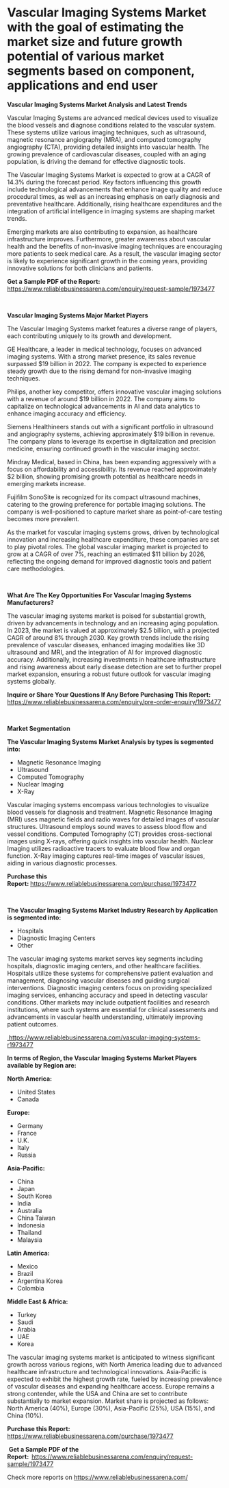 <p><h1>Vascular Imaging Systems Market with the goal of estimating the market size and future growth potential of various market segments based on component, applications and end user</h1></p><p><strong>Vascular Imaging Systems Market Analysis and Latest Trends</strong></p>
<p><p>Vascular Imaging Systems are advanced medical devices used to visualize the blood vessels and diagnose conditions related to the vascular system. These systems utilize various imaging techniques, such as ultrasound, magnetic resonance angiography (MRA), and computed tomography angiography (CTA), providing detailed insights into vascular health. The growing prevalence of cardiovascular diseases, coupled with an aging population, is driving the demand for effective diagnostic tools.</p><p>The Vascular Imaging Systems Market is expected to grow at a CAGR of 14.3% during the forecast period. Key factors influencing this growth include technological advancements that enhance image quality and reduce procedural times, as well as an increasing emphasis on early diagnosis and preventative healthcare. Additionally, rising healthcare expenditures and the integration of artificial intelligence in imaging systems are shaping market trends. </p><p>Emerging markets are also contributing to expansion, as healthcare infrastructure improves. Furthermore, greater awareness about vascular health and the benefits of non-invasive imaging techniques are encouraging more patients to seek medical care. As a result, the vascular imaging sector is likely to experience significant growth in the coming years, providing innovative solutions for both clinicians and patients.</p></p>
<p><strong>Get a Sample PDF of the Report:&nbsp;</strong> <a href="https://www.reliablebusinessarena.com/enquiry/request-sample/1973477?utm_campaign=2198&utm_medium=2&utm_source=Github&utm_content=ia&utm_term=04032025&utm_id=vascular-imaging-systems">https://www.reliablebusinessarena.com/enquiry/request-sample/1973477</a></p>
<p>&nbsp;</p>
<p><strong>Vascular Imaging Systems Major Market Players</strong></p>
<p><p>The Vascular Imaging Systems market features a diverse range of players, each contributing uniquely to its growth and development.</p><p>GE Healthcare, a leader in medical technology, focuses on advanced imaging systems. With a strong market presence, its sales revenue surpassed $19 billion in 2022. The company is expected to experience steady growth due to the rising demand for non-invasive imaging techniques.</p><p>Philips, another key competitor, offers innovative vascular imaging solutions with a revenue of around $19 billion in 2022. The company aims to capitalize on technological advancements in AI and data analytics to enhance imaging accuracy and efficiency.</p><p>Siemens Healthineers stands out with a significant portfolio in ultrasound and angiography systems, achieving approximately $19 billion in revenue. The company plans to leverage its expertise in digitalization and precision medicine, ensuring continued growth in the vascular imaging sector.</p><p>Mindray Medical, based in China, has been expanding aggressively with a focus on affordability and accessibility. Its revenue reached approximately $2 billion, showing promising growth potential as healthcare needs in emerging markets increase.</p><p>Fujifilm SonoSite is recognized for its compact ultrasound machines, catering to the growing preference for portable imaging solutions. The company is well-positioned to capture market share as point-of-care testing becomes more prevalent.</p><p>As the market for vascular imaging systems grows, driven by technological innovation and increasing healthcare expenditure, these companies are set to play pivotal roles. The global vascular imaging market is projected to grow at a CAGR of over 7%, reaching an estimated $11 billion by 2026, reflecting the ongoing demand for improved diagnostic tools and patient care methodologies.</p></p>
<p>&nbsp;</p>
<p><strong>What Are The Key Opportunities For Vascular Imaging Systems Manufacturers?</strong></p>
<p><p>The vascular imaging systems market is poised for substantial growth, driven by advancements in technology and an increasing aging population. In 2023, the market is valued at approximately $2.5 billion, with a projected CAGR of around 8% through 2030. Key growth trends include the rising prevalence of vascular diseases, enhanced imaging modalities like 3D ultrasound and MRI, and the integration of AI for improved diagnostic accuracy. Additionally, increasing investments in healthcare infrastructure and rising awareness about early disease detection are set to further propel market expansion, ensuring a robust future outlook for vascular imaging systems globally.</p></p>
<p><strong>Inquire or Share Your Questions If Any Before Purchasing This Report:</strong> <a href="https://www.reliablebusinessarena.com/enquiry/pre-order-enquiry/1973477?utm_campaign=2198&utm_medium=2&utm_source=Github&utm_content=ia&utm_term=04032025&utm_id=vascular-imaging-systems">https://www.reliablebusinessarena.com/enquiry/pre-order-enquiry/1973477</a></p>
<p>&nbsp;</p>
<p><strong>Market Segmentation</strong></p>
<p><strong>The Vascular Imaging Systems Market Analysis by types is segmented into:</strong></p>
<p><ul><li>Magnetic Resonance Imaging</li><li>Ultrasound</li><li>Computed Tomography</li><li>Nuclear Imaging</li><li>X-Ray</li></ul></p>
<p><p>Vascular imaging systems encompass various technologies to visualize blood vessels for diagnosis and treatment. Magnetic Resonance Imaging (MRI) uses magnetic fields and radio waves for detailed images of vascular structures. Ultrasound employs sound waves to assess blood flow and vessel conditions. Computed Tomography (CT) provides cross-sectional images using X-rays, offering quick insights into vascular health. Nuclear Imaging utilizes radioactive tracers to evaluate blood flow and organ function. X-Ray imaging captures real-time images of vascular issues, aiding in various diagnostic processes.</p></p>
<p><strong>Purchase this Report:&nbsp;</strong><a href="https://www.reliablebusinessarena.com/purchase/1973477?utm_campaign=2198&utm_medium=2&utm_source=Github&utm_content=ia&utm_term=04032025&utm_id=vascular-imaging-systems">https://www.reliablebusinessarena.com/purchase/1973477</a></p>
<p>&nbsp;</p>
<p><strong>The Vascular Imaging Systems Market Industry Research by Application is segmented into:</strong></p>
<p><ul><li>Hospitals</li><li>Diagnostic Imaging Centers</li><li>Other</li></ul></p>
<p><p>The vascular imaging systems market serves key segments including hospitals, diagnostic imaging centers, and other healthcare facilities. Hospitals utilize these systems for comprehensive patient evaluation and management, diagnosing vascular diseases and guiding surgical interventions. Diagnostic imaging centers focus on providing specialized imaging services, enhancing accuracy and speed in detecting vascular conditions. Other markets may include outpatient facilities and research institutions, where such systems are essential for clinical assessments and advancements in vascular health understanding, ultimately improving patient outcomes.</p></p>
<p><a href="https://www.reliablebusinessarena.com/vascular-imaging-systems-r1973477?utm_campaign=2198&utm_medium=2&utm_source=Github&utm_content=ia&utm_term=04032025&utm_id=vascular-imaging-systems">&nbsp;https://www.reliablebusinessarena.com/vascular-imaging-systems-r1973477</a></p>
<p><strong>In terms of Region, the Vascular Imaging Systems Market Players available by Region are:</strong></p>
<p>
    <p> <strong> North America: </strong>
        <ul>
            <li>United States</li>
            <li>Canada</li>
        </ul>
        </p> 
    <p> <strong> Europe: </strong>
        <ul>
            <li>Germany</li>
            <li>France</li>
            <li>U.K.</li>
            <li>Italy</li>
            <li>Russia</li>
        </ul>
        </p> 
    <p> <strong> Asia-Pacific: </strong>
        <ul>
            <li>China</li>
            <li>Japan</li>
            <li>South Korea</li>
            <li>India</li>
            <li>Australia</li>
            <li>China Taiwan</li>
            <li>Indonesia</li>
            <li>Thailand</li>
            <li>Malaysia</li>
        </ul>
        </p> 
    <p> <strong> Latin America: </strong>
        <ul>
            <li>Mexico</li>
            <li>Brazil</li>
            <li>Argentina Korea</li>
            <li>Colombia</li>
        </ul>
        </p> 
    <p> <strong> Middle East & Africa: </strong>
        <ul>
            <li>Turkey</li>
            <li>Saudi</li>
            <li>Arabia</li>
            <li>UAE</li>
            <li>Korea</li>
        </ul>
    </p>
    </p>
<p><p>The vascular imaging systems market is anticipated to witness significant growth across various regions, with North America leading due to advanced healthcare infrastructure and technological innovations. Asia-Pacific is expected to exhibit the highest growth rate, fueled by increasing prevalence of vascular diseases and expanding healthcare access. Europe remains a strong contender, while the USA and China are set to contribute substantially to market expansion. Market share is projected as follows: North America (40%), Europe (30%), Asia-Pacific (25%), USA (15%), and China (10%).</p></p>
<p><strong>Purchase this Report: </strong><a href="https://www.reliablebusinessarena.com/purchase/1973477?utm_campaign=2198&utm_medium=2&utm_source=Github&utm_content=ia&utm_term=04032025&utm_id=vascular-imaging-systems">https://www.reliablebusinessarena.com/purchase/1973477</a></p>
<p>&nbsp;<strong>Get a Sample PDF of the Report:&nbsp;&nbsp;</strong><a href="https://www.reliablebusinessarena.com/enquiry/request-sample/1973477?utm_campaign=2198&utm_medium=2&utm_source=Github&utm_content=ia&utm_term=04032025&utm_id=vascular-imaging-systems">https://www.reliablebusinessarena.com/enquiry/request-sample/1973477</a></p>
<p><strong></strong></p>
<p>Check more reports on <a href="https://www.reliablebusinessarena.com/?utm_campaign=2198&utm_medium=2&utm_source=Github&utm_content=ia&utm_term=04032025&utm_id=vascular-imaging-systems">https://www.reliablebusinessarena.com/</a></p>